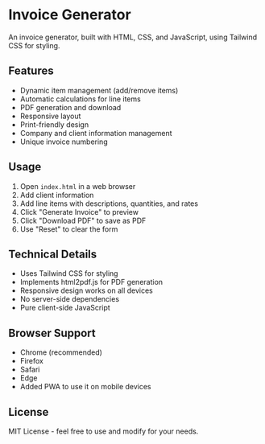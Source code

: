 # Invoice Generator

An invoice generator, built with HTML, CSS, and JavaScript, using Tailwind CSS for styling.

## Features

- Dynamic item management (add/remove items)
- Automatic calculations for line items
- PDF generation and download
- Responsive layout
- Print-friendly design
- Company and client information management
- Unique invoice numbering

## Usage

1. Open `index.html` in a web browser
3. Add client information
4. Add line items with descriptions, quantities, and rates
5. Click "Generate Invoice" to preview
6. Click "Download PDF" to save as PDF
7. Use "Reset" to clear the form

## Technical Details

- Uses Tailwind CSS for styling
- Implements html2pdf.js for PDF generation
- Responsive design works on all devices
- No server-side dependencies
- Pure client-side JavaScript

## Browser Support

- Chrome (recommended)
- Firefox
- Safari
- Edge
- Added PWA to use it on mobile devices

## License

MIT License - feel free to use and modify for your needs. 
